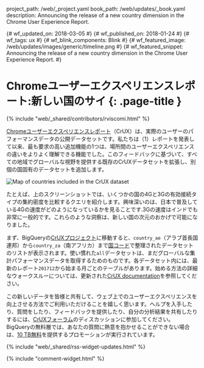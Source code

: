 project_path: /web/_project.yaml
book_path: /web/updates/_book.yaml
description: Announcing the release of a new country dimension in the Chrome User Experience Report.
<span lang="ja-x-mtfrom-en">

{# wf_updated_on: 2018-03-05 #}
{# wf_published_on: 2018-01-24 #}
{# wf_tags: ux #}
{# wf_blink_components: Blink #}
{# wf_featured_image: /web/updates/images/generic/timeline.png #}
{# wf_featured_snippet: Announcing the release of a new country dimension in the Chrome User Experience Report. #}

# Chromeユーザーエクスペリエンスレポート:新しい国のサイ {: .page-title }

{% include "web/_shared/contributors/rviscomi.html" %}

<div class="clearfix"></div>

[Chromeユーザーエクスペリエンスレポート](/web/tools/chrome-user-experience-report/)（CrUX）は、実際のユーザーのパフォーマンスデータの公開データセットです。私たちは（1）レポートを発表して以来、最も要求の高い追加機能の1つは、場所間のユーザーエクスペリエンスの違いをよりよく理解できる機能でした。このフィードバックに基づいて、すべての地域でグローバルな視野を提供する既存のCrUXデータセットを拡張し、別個の国固有のデータセットを追加します。

<img src="/web/updates/images/2018/01/crux-countries.png"
    alt="Map of countries included in the CrUX dataset"/>

たとえば、上のスクリーンショットでは、いくつかの国の4Gと3Gの有効接続タイプの集約密度を比較するクエリを紹介します。興味深いのは、日本で普及している4Gの速度がどのようになっているかを見ることです.3Gの速度はインドでも非常に一般的です。これらのような洞察は、新しい国の次元のおかげで可能になりました。

まず、BigQueryの[CrUXプロジェクト](https://bigquery.cloud.google.com/dataset/chrome-ux-report:all)に移動すると、`country_ae`（アラブ首長国連邦）から`country_za`（南アフリカ）まで[国コード](https://en.wikipedia.org/wiki/ISO_3166-1_alpha-2)で整理されたデータセットのリストが表示されます。使い慣れた`all`データセットは、まだグローバルな集計パフォーマンスデータを取得するためのものです。各データセット内には、最新のレポート`201712`から始まる月ごとのテーブルがあります。始める方法の詳細なウォークスルーについては、更新された[CrUX documentation](/web/tools/chrome-user-experience-report/)を参照してください。

この新しいデータを皆様と共有して、ウェブ上でのユーザーエクスペリエンスを向上させる方法でご利用いただけることを嬉しく思います。ヘルプを入手したり、質問をしたり、フィードバックを提供したり、自分の分析結果を共有したりするには、[CrUXフォーラム](https://groups.google.com/a/chromium.org/forum/#!forum/chrome-ux-report)のディスカッションに参加してください。 BigQueryの無料層では、あなたの質問に熱意を抱かせることができない場合は、[10 TB無料](https://docs.google.com/forms/d/e/1FAIpQLSeMYnz93JQuO7rPewVrKpLfxO7JREOysti0CQyRo31bc7cXHA/viewform)を提供するプロモーションが実行されています。

{% include "web/_shared/rss-widget-updates.html" %}

{% include "comment-widget.html" %}

</span>